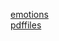 [emotions](https://link.springer.com/article/10.1186/s40708-018-0092-[z)  
[pdffiles](https://link.springer.com/content/pdf/10.1186%2Fs40708-018-0092-z.pdf)
